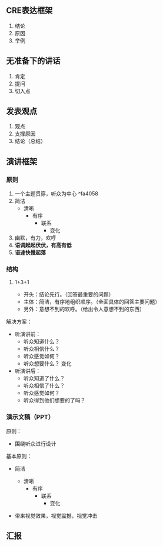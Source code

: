 
## CRE表达框架

1. 结论
2. 原因
3. 举例

## 无准备下的讲话

1. 肯定
2. 提问
3. 切入点

## 发表观点

1. 观点
2. 支撑原因
3. 结论（总结）

## 演讲框架

### 原则

1. 一个主题贯穿，听众为中心 ^fa4058
2. 简洁
	- 清晰
		- 有序
			- 联系
				- 变化
3. 幽默，有力，欢呼
4. **语调起起伏伏，有高有低** 
5. **语速快慢起落** 

### 结构

1. 1+3+1

	- 开头：结论先行。（回答最重要的问题）
	- 主体：简洁，有序地组织顺序。（全面具体的回答主要问题）
	- 另外：意想不到的欢呼。（给出令人意想不到的东西）

解决方案：

- 听演讲前：
	- 听众知道什么？
	- 听众相信什么？
	- 听众感觉如何？
	- 听众想要什么？
变化
- 听演讲后：
	- 听众知道了什么？
	- 听众相信了什么？
	- 听众感觉如何？
	- 听众得到他们想要的了吗？

### 演示文稿（PPT）

原则：

- 围绕听众进行设计

基本原则：

- 简洁
	- 清晰
		- 有序
			- 联系
				- 变化

- 带来视觉效果，视觉震撼，视觉冲击

## 汇报




